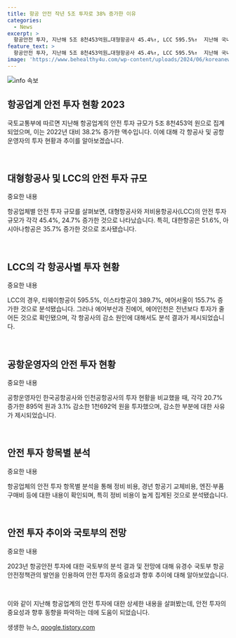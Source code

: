 ```yaml
---
title: 항공 안전 작년 5조 투자로 38% 증가한 이유
categories:
  - News
excerpt: >
  항공안전 투자, 지난해 5조 8천453억원…대형항공사 45.4%↑, LCC 595.5%↑  지난해 국내 항공업계의 안전 투자 규모는 5조 8천453억원으로 전년 대비 38.2% 증가했다. 대형항공사와 LCC의 투자가 특히 높아 대한항공은 51.6%, 티웨이항공은 595.5% 증가했다. 그러나 에어부산과 진에어는 투자가 감소했으며, 이는 경년 항공기 교체와 정비 비용이 감소한 결과로 분석된다. 전체적으로 항공사들은 안전 투자에 노력하고 있으며, 항공안전 투자 공시제도의 운영으로 안전 투자가 증가하고 있다는 평가를 받고 있다.
feature_text: >
  항공안전 투자, 지난해 5조 8천453억원…대형항공사 45.4%↑, LCC 595.5%↑  지난해 국내 항공업계의 안전 투자 규모는 5조 8천453억원으로 전년 대비 38.2% 증가했다. 대형항공사와 LCC의 투자가 특히 높아 대한항공은 51.6%, 티웨이항공은 595.5% 증가했다. 그러나 에어부산과 진에어는 투자가 감소했으며, 이는 경년 항공기 교체와 정비 비용이 감소한 결과로 분석된다. 전체적으로 항공사들은 안전 투자에 노력하고 있으며, 항공안전 투자 공시제도의 운영으로 안전 투자가 증가하고 있다는 평가를 받고 있다.
image: 'https://www.behealthy4u.com/wp-content/uploads/2024/06/koreanews.jpg'
---
```


<p><img src="https://www.behealthy4u.com/wp-content/uploads/2024/06/koreanews.jpg" alt="info 속보" /></p>

<h2 data-ke-size="size26">항공업계 안전 투자 현황 2023</h2>

<p>국토교통부에 따르면 지난해 항공업계의 안전 투자 규모가 5조 8천453억 원으로 집계되었으며, 이는 2022년 대비 38.2% 증가한 액수입니다. 이에 대해 각 항공사 및 공항운영자의 투자 현황과 추이를 알아보겠습니다.</p>

<p data-ke-size="size16">&nbsp;</p>

<h2 data-ke-size="size24">대형항공사 및 LCC의 안전 투자 규모</h2>

<p>중요한 내용</p>

<p data-ke-size="size16">항공업체별 안전 투자 규모를 살펴보면, 대형항공사와 저비용항공사(LCC)의 안전 투자 규모가 각각 45.4%, 24.7% 증가한 것으로 나타났습니다. 특히, 대한항공은 51.6%, 아시아나항공은 35.7% 증가한 것으로 조사됐습니다.</p>

<p data-ke-size="size16">&nbsp;</p>

<h2 data-ke-size="size24">LCC의 각 항공사별 투자 현황</h2>

<p>중요한 내용</p>

<p data-ke-size="size16">LCC의 경우, 티웨이항공이 595.5%, 이스타항공이 389.7%, 에어서울이 155.7% 증가한 것으로 분석됐습니다. 그러나 에어부산과 진에어, 에어인천은 전년보다 투자가 줄어든 것으로 확인됐으며, 각 항공사의 감소 원인에 대해서도 분석 결과가 제시되었습니다.</p>

<p data-ke-size="size16">&nbsp;</p>

<h2 data-ke-size="size24">공항운영자의 안전 투자 현황</h2>

<p>중요한 내용</p>

<p data-ke-size="size16">공항운영자인 한국공항공사와 인천공항공사의 투자 현황을 비교했을 때, 각각 20.7% 증가한 895억 원과 3.1% 감소한 1천692억 원을 투자했으며, 감소한 부분에 대한 사유가 제시되었습니다.</p>

<p data-ke-size="size16">&nbsp;</p>

<h2 data-ke-size="size24">안전 투자 항목별 분석</h2>

<p>중요한 내용</p>

<p data-ke-size="size16">항공업체의 안전 투자 항목별 분석을 통해 정비 비용, 경년 항공기 교체비용, 엔진·부품 구매비 등에 대한 내용이 확인되며, 특히 정비 비용이 높게 집계된 것으로 분석됐습니다.</p>

<p data-ke-size="size16">&nbsp;</p>

<h2 data-ke-size="size24">안전 투자 추이와 국토부의 전망</h2>

<p>중요한 내용</p>

<p data-ke-size="size16">2023년 항공안전 투자에 대한 국토부의 분석 결과 및 전망에 대해 유경수 국토부 항공안전정책관의 발언을 인용하여 안전 투자의 중요성과 향후 추이에 대해 알아보았습니다.</p>

<p data-ke-size="size16">&nbsp;</p>

<p>이와 같이 지난해 항공업계의 안전 투자에 대한 상세한 내용을 살펴봤는데, 안전 투자의 중요성과 향후 동향을 파악하는 데에 도움이 되었습니다.</p>
생생한 뉴스, <a href="https://qoogle.tistory.com" rel="dofollow">qoogle.tistory.com</a>


